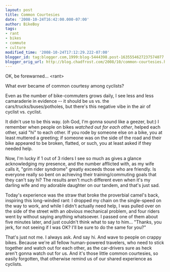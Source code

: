 ```yaml
---
layout: post
title: Common Courtesies
date: '2008-10-24T16:42:00.000-07:00'
author: BikeBoy
tags:
- rant
- bikes
- commute
- culture
modified_time: '2008-10-24T17:12:29.222-07:00'
blogger_id: tag:blogger.com,1999:blog-5444398.post-1635554627237574077
blogger_orig_url: http://blog.chadfrost.com/2008/10/common-courtesies.html
---
```


OK, be forewarned... \<rant\> 

What ever became of common courtesy among cyclists? 

Even as the number of bike-commuters grows daily, I see less and less 
camaraderie in evidence -- it should be us vs. the cars/trucks/buses/potholes, 
but there's this negative vibe in the air of cyclist vs. cyclist. 

It didn't use to be this way. (oh God, I'm gonna sound like a geezer, but:) I 
remember when people on bikes *watched out for each other*, helped each other, 
said "hi" to each other. If you rode by someone else on a bike, you at least 
muttered a greeting; if someone was on the side of the road and their bike 
appeared to be broken, flatted, or such, you at least asked if they needed 
help. 
<!--more-->

Now, I'm lucky if 1 out of 3 riders I see so much as gives a glance 
acknowledging my presence, and the number afflicted with, as my wife calls it, 
"grim rider syndrome" greatly exceeds those  who are friendly. Is everyone 
really so bent on achieving their training/commuting goals that they can't say 
hi? The results aren't much different even when it's my darling wife and my 
adorable daughter on our tandem, and that's just sad. 

Today's experience was the straw that broke the proverbial camel's back, 
inspiring this long-winded rant: I dropped my chain on the single-speed on the 
way to work, and while I didn't actually need help, I was pulled over on the 
side of the street with an *obvious* mechanical problem, and four riders went 
by without saying anything whatsoever. I passed one of them about five minutes 
later, and just couldn't think what to say to him... "Thanks, you jerk, for 
not seeing if I was OK? I'll be sure to do the same for you?" 

That's just not me. I always ask. And say hi. And wave to people on crappy 
bikes. Because we're all fellow human-powered travelers, who need to stick 
together and watch out for each other, as the car-drivers sure as heck aren't 
gonna watch out for us. And it's those little common courtesies, so easily 
forgotten, that otherwise remind us of our shared experience as cyclists. 
</rant> 
